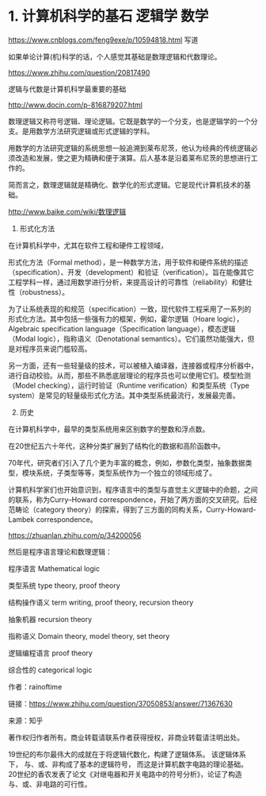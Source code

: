 # 1. 计算机科学的基石 逻辑学 数学

https://www.cnblogs.com/feng9exe/p/10594818.html 写道













如果单论计算(机)科学的话，个人感觉其基础是数理逻辑和代数理论。

https://www.zhihu.com/question/20817490

 

逻辑与代数是计算机科学最重要的基础

http://www.docin.com/p-816879207.html

 

数理逻辑又称符号逻辑、理论逻辑。它既是数学的一个分支，也是逻辑学的一个分支。是用数学方法研究逻辑或形式逻辑的学科。

 

 

用数学的方法研究逻辑的系统思想一般追溯到莱布尼茨，他认为经典的传统逻辑必须改造和发展，使之更为精确和便于演算。后人基本是沿着莱布尼茨的思想进行工作的。

简而言之，数理逻辑就是精确化、数学化的形式逻辑。它是现代计算机技术的基础。

http://www.baike.com/wiki/数理逻辑

 

1. 形式化方法

在计算机科学中，尤其在软件工程和硬件工程领域，

形式化方法（Formal method），是一种数学方法，用于软件和硬件系统的描述（specification）、开发（development）和验证（verification）。旨在能像其它工程学科一样，通过用数学进行分析，来提高设计的可靠性（reliability）和健壮性（robustness）。

为了让系统表现的和规范（specification）一致，现代软件工程采用了一系列的形式化方法。其中包括一些强有力的框架，例如，霍尔逻辑（Hoare logic），Algebraic specification language（Specification language），模态逻辑（Modal logic），指称语义（Denotational semantics）。它们虽然功能强大，但是对程序员来说门槛较高。

另一方面，还有一些轻量级的技术，可以被植入编译器，连接器或程序分析器中，进行自动校验。从而，那些不熟悉底层理论的程序员也可以使用它们。模型检测（Model checking），运行时验证（Runtime verification）和类型系统（Type system）是常见的轻量级形式化方法。其中类型系统最流行，发展最完善。

2. 历史

在计算机科学中，最早的类型系统用来区别数字的整数和浮点数。

在20世纪五六十年代，这种分类扩展到了结构化的数据和高阶函数中。

70年代，研究者们引入了几个更为丰富的概念，例如，参数化类型，抽象数据类型，模块系统，子类型等等，类型系统作为一个独立的领域形成了。

计算机科学家们也开始意识到，程序语言中的类型与直觉主义逻辑中的命题，之间的联系，称为Curry–Howard correspondence，开始了两方面的交叉研究。后经范畴论（category theory）的探索，得到了三方面的同构关系，Curry-Howard-Lambek correspondence。

 

https://zhuanlan.zhihu.com/p/34200056

 

 

然后是程序语言理论和数理逻辑：

程序语言                Mathematical logic 

 

类型系统                type theory, proof theory 

结构操作语义            term writing, proof theory, recursion theory 

抽象机器                recursion theory 

指称语义                Domain theory, model theory, set theory 

逻辑编程语言            proof theory 

综合性的                categorical logic

 

 

作者：rainoftime

链接：https://www.zhihu.com/question/37050853/answer/71367630

来源：知乎

著作权归作者所有。商业转载请联系作者获得授权，非商业转载请注明出处。

 

 

19世纪的布尔最伟大的成就在于将逻辑代数化，构建了逻辑体系。 该逻辑体系下， 与、或、非构成了基本的逻辑符号， 而这是计算机数字电路的理论基础。 20世纪的香农发表了论文《对继电器和开关电路中的符号分析》，论证了构造 与、或、非电路的可行性。





















